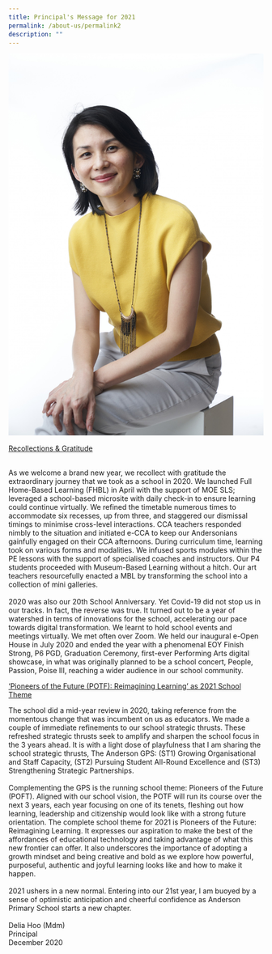 ```yaml
---
title: Principal's Message for 2021
permalink: /about-us/permalink2
description: ""
---
```

![](/images/Anderson201501.jpg)<div class="">
<div class="">
<p class=""><u class=""><span class="" lang="EN-SG">Recollections &amp; Gratitude</span></u></p>
</div>
<div>&nbsp;</div>
<div class="lo_main_mid">
<div class="content_area">
<div class="mid mCustomScrollbar _mCS_1">
<div id="mCSB_1" class="mCustomScrollBox mCS-rounded-dark mCSB_vertical mCSB_inside" tabindex="0">
<div id="mCSB_1_container" class="mCSB_container" dir="ltr">
<div class="pagecontent_box">
<div id="_ptod_49215" class="description ive_editable ive_ptod ive_content">
<div>As we welcome a brand new year, we recollect with gratitude the extraordinary journey that we took as a school in 2020. We launched Full Home-Based Learning (FHBL) in April with the support of MOE SLS; leveraged a school-based microsite with daily check-in to ensure learning could continue virtually. We refined the timetable numerous times to accommodate six recesses, up from three, and staggered our dismissal timings to minimise cross-level interactions. CCA teachers responded nimbly to the situation and initiated e-CCA to keep our Andersonians gainfully engaged on their CCA afternoons.  During curriculum time, learning took on various forms and modalities. We infused sports modules within the PE lessons with the support of specialised coaches and instructors. Our P4 students proceeded with Museum-Based Learning without a hitch. Our art teachers resourcefully enacted a MBL by transforming the school into a collection of mini galleries.&nbsp;</div>
<div>&nbsp;</div>
<div>2020 was also our 20th School Anniversary. Yet Covid-19 did not stop us in our tracks. In fact, the reverse was true. It turned out to be a year of watershed in terms of innovations for the school, accelerating our pace towards digital transformation. We learnt to hold school events and meetings virtually. We met often over Zoom. We held our inaugural e-Open House in July 2020 and ended the year with a phenomenal EOY Finish Strong, P6 PGD, Graduation Ceremony, first-ever Performing Arts digital showcase, in what was originally planned to be a school concert, People, Passion, Poise III, reaching a wider audience in our school community.&nbsp;</div>
	<p class=""><u class=""><span class="" lang="EN-SG">‘Pioneers of the Future (POTF): Reimagining Learning’ as 2021 School Theme</span></u></p>

<div>The school did a mid-year review in 2020, taking reference from the momentous change that was incumbent on us as educators. We made a couple of immediate refinements to our school strategic thrusts. These refreshed strategic thrusts seek to amplify and sharpen the school focus in the 3 years ahead. It is with a light dose of playfulness that I am sharing the school strategic thrusts, The Anderson GPS: (ST1) Growing Organisational and Staff Capacity, (ST2) Pursuing Student All-Round Excellence and (ST3) Strengthening Strategic Partnerships.&nbsp;</div>
<div>&nbsp;</div>
<div>Complementing the GPS is the running school theme: Pioneers of the Future (POFT). Aligned with our school vision, the POTF will run its course over the next 3 years, each year focusing on one of its tenets, fleshing out how learning, leadership and citizenship would look like with a strong future orientation. The complete school theme for 2021 is Pioneers of the Future: Reimagining Learning. It expresses our aspiration to make the best of the affordances of educational technology and taking advantage of what this new frontier can offer. It also underscores the importance of adopting a growth mindset and being creative and bold as we explore how powerful, purposeful, authentic and joyful learning looks like and how to make it happen.&nbsp;</div>
<div>&nbsp;</div>
<div>2021 ushers in a new normal. Entering into our 21st year, I am buoyed by a sense of optimistic anticipation and cheerful confidence as Anderson Primary School starts a new chapter.&nbsp;</div>
<div>&nbsp;</div>
<div>Delia Hoo (Mdm)</div>
<div>Principal</div>
<div>December 2020</div>
</div>
</div>
</div>
</div>
</div>
</div>
</div>
<div class="footer_area">&nbsp;</div>